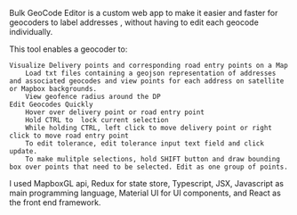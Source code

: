 Bulk GeoCode Editor  is a custom web app to make it easier and faster for geocoders to label addresses , without having to edit each geocode individually.

This tool enables a geocoder to:

    Visualize Delivery points and corresponding road entry points on a Map
        Load txt files containing a geojson representation of addresses and associated geocodes and view points for each address on satellite or Mapbox backgrounds.
        View geofence radius around the DP 
    Edit Geocodes Quickly
        Hover over delivery point or road entry point
        Hold CTRL to  lock current selection
        While holding CTRL, left click to move delivery point or right click to move road entry point
        To edit tolerance, edit tolerance input text field and click update.
        To make mulitple selections, hold SHIFT button and draw bounding box over points that need to be selected. Edit as one group of points.



I used MapboxGL api, Redux for state store, Typescript, JSX, Javascript as main programming language, Material UI for UI components, and React as the front end framework.
